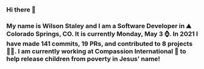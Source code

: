 ### Hi there 👋

### My name is Wilson Staley and I am a Software Developer in ⛰ Colorado Springs, CO.  It is currently Monday, May 3 ⌚. In 2021 I have made 141 commits, 19 PRs, and contributed to 8 projects 👨‍💻. I am currently working at Compassion International 🏢 to help release children from poverty in Jesus' name!